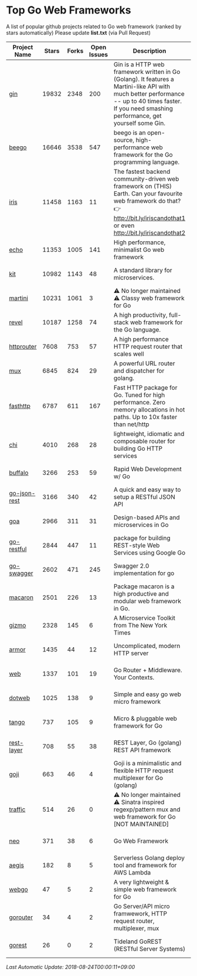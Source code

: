 # Top Go Web Frameworks
A list of popular github projects related to Go web framework (ranked by stars automatically)
Please update **list.txt** (via Pull Request)

| Project Name | Stars | Forks | Open Issues | Description | Last Commit |
| ------------ | ----- | ----- | ----------- | ----------- | ----------- |
| [gin](https://github.com/gin-gonic/gin) | 19832 | 2348 | 200 | Gin is a HTTP web framework written in Go (Golang). It features a Martini-like API with much better performance -- up to 40 times faster. If you need smashing performance, get yourself some Gin. | 2018-08-21 05:29:25 |
| [beego](https://github.com/astaxie/beego) | 16646 | 3538 | 547 | beego is an open-source, high-performance web framework for the Go programming language. | 2018-07-31 13:18:48 |
| [iris](https://github.com/kataras/iris) | 11458 | 1163 | 11 | The fastest backend community-driven web framework on (THIS) Earth. Can your favourite web framework do that? 👉 http://bit.ly/iriscandothat1 or even http://bit.ly/iriscandothat2 | 2018-08-22 23:46:58 |
| [echo](https://github.com/labstack/echo) | 11353 | 1005 | 141 | High performance, minimalist Go web framework | 2018-08-15 14:35:27 |
| [kit](https://github.com/go-kit/kit) | 10982 | 1143 | 48 | A standard library for microservices. | 2018-08-23 13:40:08 |
| [martini](https://github.com/go-martini/martini) | 10231 | 1061 | 3 | ⚠️ No longer maintained ⚠️  Classy web framework for Go | 2017-01-21 21:58:54 |
| [revel](https://github.com/revel/revel) | 10187 | 1258 | 74 | A high productivity, full-stack web framework for the Go language. | 2018-07-12 19:43:27 |
| [httprouter](https://github.com/julienschmidt/httprouter) | 7608 | 753 | 57 | A high performance HTTP request router that scales well | 2018-07-15 16:18:54 |
| [mux](https://github.com/gorilla/mux) | 6845 | 824 | 29 | A powerful URL router and dispatcher for golang. | 2018-08-07 07:52:56 |
| [fasthttp](https://github.com/valyala/fasthttp) | 6787 | 611 | 167 | Fast HTTP package for Go. Tuned for high performance. Zero memory allocations in hot paths. Up to 10x faster than net/http | 2018-08-21 14:58:36 |
| [chi](https://github.com/go-chi/chi) | 4010 | 268 | 28 | lightweight, idiomatic and composable router for building Go HTTP services | 2018-08-16 22:04:18 |
| [buffalo](https://github.com/gobuffalo/buffalo) | 3266 | 253 | 59 | Rapid Web Development w/ Go | 2018-08-14 21:26:13 |
| [go-json-rest](https://github.com/ant0ine/go-json-rest) | 3166 | 340 | 42 | A quick and easy way to setup a RESTful JSON API | 2017-09-13 04:12:08 |
| [goa](https://github.com/goadesign/goa) | 2966 | 311 | 31 | Design-based APIs and microservices in Go | 2018-08-05 04:23:39 |
| [go-restful](https://github.com/emicklei/go-restful) | 2844 | 447 | 11 | package for building REST-style Web Services using Google Go | 2018-07-26 09:12:47 |
| [go-swagger](https://github.com/go-swagger/go-swagger) | 2602 | 471 | 245 | Swagger 2.0 implementation for go | 2018-08-22 17:12:11 |
| [macaron](https://github.com/go-macaron/macaron) | 2501 | 226 | 13 | Package macaron is a high productive and modular web framework in Go. | 2018-04-26 21:11:54 |
| [gizmo](https://github.com/NYTimes/gizmo) | 2328 | 145 | 6 | A Microservice Toolkit from The New York Times | 2018-07-02 15:49:04 |
| [armor](https://github.com/labstack/armor) | 1435 | 44 | 12 | Uncomplicated, modern HTTP server | 2018-05-06 17:24:15 |
| [web](https://github.com/gocraft/web) | 1337 | 101 | 19 | Go Router + Middleware. Your Contexts. | 2017-09-25 13:59:45 |
| [dotweb](https://github.com/devfeel/dotweb) | 1025 | 138 | 9 | Simple and easy go web micro framework | 2018-08-22 05:13:24 |
| [tango](https://github.com/lunny/tango) | 737 | 105 | 9 | Micro & pluggable web framework for Go | 2018-04-12 14:57:37 |
| [rest-layer](https://github.com/rs/rest-layer) | 708 | 55 | 38 | REST Layer, Go (golang) REST API framework | 2018-06-17 09:20:14 |
| [goji](https://github.com/goji/goji) | 663 | 46 | 4 | Goji is a minimalistic and flexible HTTP request multiplexer for Go (golang) | 2016-11-14 01:26:57 |
| [traffic](https://github.com/pilu/traffic) | 514 | 26 | 0 | ⚠️ No longer maintained ⚠️  Sinatra inspired regexp/pattern mux and web framework for Go [NOT MAINTAINED] | 2015-11-26 21:31:07 |
| [neo](https://github.com/ivpusic/neo) | 371 | 38 | 6 | Go Web Framework | 2017-08-14 23:54:31 |
| [aegis](https://github.com/tmaiaroto/aegis) | 182 | 8 | 5 | Serverless Golang deploy tool and framework for AWS Lambda | 2018-07-08 06:00:55 |
| [webgo](https://github.com/bnkamalesh/webgo) | 47 | 5 | 2 | A very lightweight & simple web framework for Go | 2018-05-14 07:05:14 |
| [gorouter](https://github.com/vardius/gorouter) | 34 | 4 | 2 | Go Server/API micro framwework, HTTP request router, multiplexer, mux | 2018-06-26 00:19:48 |
| [gorest](https://github.com/tideland/gorest) | 26 | 0 | 2 | Tideland GoREST (RESTful Server Systems) | 2017-11-10 13:00:37 |

*Last Automatic Update: 2018-08-24T00:00:11+09:00*